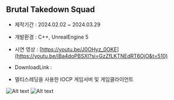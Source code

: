 ## Brutal Takedown Squad

* 제작기간 : 2024.02.02 ~ 2024.03.29

* 개발환경 : C++, UnrealEngine 5

* 시연 영상 : [https://youtu.be/J0OHyz_0OKE](https://youtu.be/iBa4doPBSXI?si=GzZfLKTNEdRT6OjO&t=510)


* DownloadLink :

* 멀티스레딩을 사용한 IOCP 게임서버 및 게임클라이언트 

![Alt text](readImage/Lobby.png)
![Alt text](readImage/s1.png)

<br>
